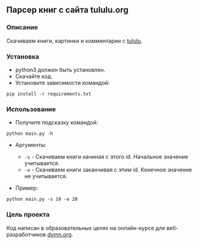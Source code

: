 ##  Парсер книг с сайта tululu.org
### Описание
Скачиваем книги, картинки и комментарии с [tululu](https://tululu.org/).

### Установка
- python3 должен быть установлен.
- Скачайте код.
- Установите зависимости командой:
```commandline
pip install -r requirements.txt
```

### Использование
- Получите подсказку командой:
```commandline
python main.py -h
```
- Аргументы:
  * `-s` - Скачиваем книги начиная с этого id. Начальное значение учитывается.   
  * `-e` - Скачиваем книги заканчивая с этим id. Конечное значение не учитывается.  

- Пример:
```commandline
python main.py -s 10 -e 20
```


### Цель проекта
Код написан в образовательных целях на онлайн-курсе для веб-разработчиков [dvmn.org](https://dvmn.org/).